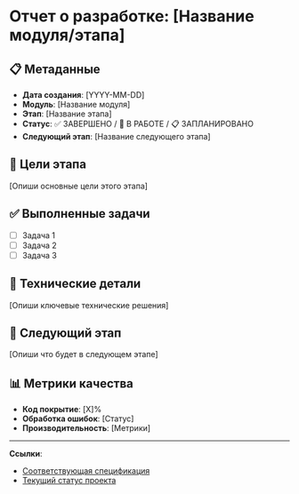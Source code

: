 
# Отчет о разработке: [Название модуля/этапа]

## 📋 Метаданные
- **Дата создания**: [YYYY-MM-DD]
- **Модуль**: [Название модуля]
- **Этап**: [Название этапа]
- **Статус**: ✅ ЗАВЕРШЕНО / 🔄 В РАБОТЕ / 📋 ЗАПЛАНИРОВАНО
- **Следующий этап**: [Название следующего этапа]

## 🎯 Цели этапа
[Опиши основные цели этого этапа]

## ✅ Выполненные задачи
- [ ] Задача 1
- [ ] Задача 2
- [ ] Задача 3

## 🔧 Технические детали
[Опиши ключевые технические решения]

## 🚀 Следующий этап
[Опиши что будет в следующем этапе]

## 📊 Метрики качества
- **Код покрытие**: [X]%
- **Обработка ошибок**: [Статус]
- **Производительность**: [Метрики]

---
**Ссылки**:
- [Соответствующая спецификация]()
- [Текущий статус проекта](../CURRENT_STATUS.md)